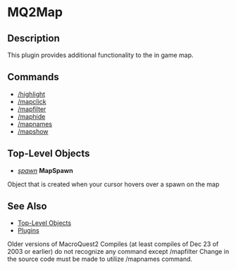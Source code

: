 # MQ2Map

## Description

This plugin provides additional functionality to the in game map.

## Commands

* [/highlight](highlight.md)
* [/mapclick](mapclick.md)
* [/mapfilter](mapfilter.md)
* [/maphide](maphide.md)
* [/mapnames](mapnames.md)
* [/mapshow](mapshow.md)

## Top-Level Objects

* [_spawn_](../../../data-types-and-top-level-objects/data-types/datatype-spawn.md) **MapSpawn**

Object that is created when your cursor hovers over a spawn on the map

## See Also

* [Top-Level Objects](../../../data-types-and-top-level-objects/top-level-objects/)
* [Plugins](../../../documentation/macroquest2-plugins.md)

Older versions of MacroQuest2 Compiles \(at least compiles of Dec 23 of 2003 or earlier\) do not recognize any command except /mapfilter Change in the source code must be made to utilize /mapnames command.

